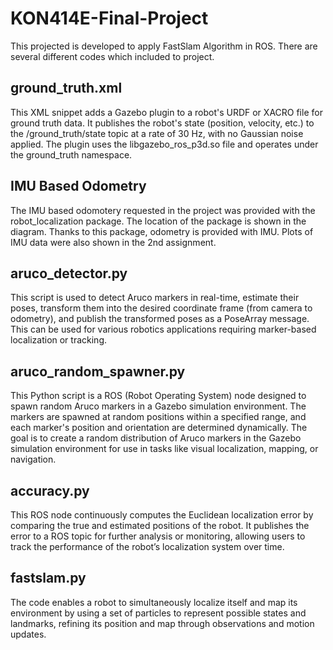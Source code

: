 # KON414E-Final-Project
This projected is developed to apply FastSlam Algorithm in ROS. There are several different codes which included to project.

## ground_truth.xml
This XML snippet adds a Gazebo plugin to a robot's URDF or XACRO file for ground truth data. It publishes the robot's state (position, velocity, etc.) to the /ground_truth/state topic at a rate of 30 Hz, with no Gaussian noise applied. The plugin uses the libgazebo_ros_p3d.so file and operates under the ground_truth namespace.

## IMU Based Odometry
The IMU based odomotery requested in the project was provided with the robot_localization package. The location of the package is shown in the diagram. Thanks to this package, odometry is provided with IMU. Plots of IMU data were also shown in the 2nd assignment.

## aruco_detector.py
This script is used to detect Aruco markers in real-time, estimate their poses, transform them into the desired coordinate frame (from camera to odometry), and publish the transformed poses as a PoseArray message. This can be used for various robotics applications requiring marker-based localization or tracking.

## aruco_random_spawner.py
This Python script is a ROS (Robot Operating System) node designed to spawn random Aruco markers in a Gazebo simulation environment. The markers are spawned at random positions within a specified range, and each marker's position and orientation are determined dynamically. The goal is to create a random distribution of Aruco markers in the Gazebo simulation environment for use in tasks like visual localization, mapping, or navigation.

## accuracy.py
This ROS node continuously computes the Euclidean localization error by comparing the true and estimated positions of the robot. It publishes the error to a ROS topic for further analysis or monitoring, allowing users to track the performance of the robot’s localization system over time.

## fastslam.py
The code enables a robot to simultaneously localize itself and map its environment by using a set of particles to represent possible states and landmarks, refining its position and map through observations and motion updates.

